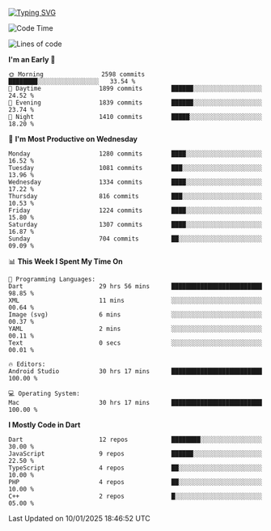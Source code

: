 
<a href="https://git.io/typing-svg"><img src="https://readme-typing-svg.demolab.com?font=Source+Code+Pro&pause=1000&random=false&width=435&lines=Hey+%F0%9F%A5%B6+iam+Yaskraz" alt="Typing SVG" /></a>
<!--START_SECTION:waka-->
![Code Time](http://img.shields.io/badge/Code%20Time-921%20hrs-blue)

![Lines of code](https://img.shields.io/badge/From%20Hello%20World%20I%27ve%20Written-4.8%20million%20lines%20of%20code-blue)

**I'm an Early 🐤** 

```text
🌞 Morning                2598 commits        ████████░░░░░░░░░░░░░░░░░   33.54 % 
🌆 Daytime                1899 commits        ██████░░░░░░░░░░░░░░░░░░░   24.52 % 
🌃 Evening                1839 commits        ██████░░░░░░░░░░░░░░░░░░░   23.74 % 
🌙 Night                  1410 commits        █████░░░░░░░░░░░░░░░░░░░░   18.20 % 
```
📅 **I'm Most Productive on Wednesday** 

```text
Monday                   1280 commits        ████░░░░░░░░░░░░░░░░░░░░░   16.52 % 
Tuesday                  1081 commits        ███░░░░░░░░░░░░░░░░░░░░░░   13.96 % 
Wednesday                1334 commits        ████░░░░░░░░░░░░░░░░░░░░░   17.22 % 
Thursday                 816 commits         ███░░░░░░░░░░░░░░░░░░░░░░   10.53 % 
Friday                   1224 commits        ████░░░░░░░░░░░░░░░░░░░░░   15.80 % 
Saturday                 1307 commits        ████░░░░░░░░░░░░░░░░░░░░░   16.87 % 
Sunday                   704 commits         ██░░░░░░░░░░░░░░░░░░░░░░░   09.09 % 
```


📊 **This Week I Spent My Time On** 

```text
💬 Programming Languages: 
Dart                     29 hrs 56 mins      █████████████████████████   98.85 % 
XML                      11 mins             ░░░░░░░░░░░░░░░░░░░░░░░░░   00.64 % 
Image (svg)              6 mins              ░░░░░░░░░░░░░░░░░░░░░░░░░   00.37 % 
YAML                     2 mins              ░░░░░░░░░░░░░░░░░░░░░░░░░   00.11 % 
Text                     0 secs              ░░░░░░░░░░░░░░░░░░░░░░░░░   00.01 % 

🔥 Editors: 
Android Studio           30 hrs 17 mins      █████████████████████████   100.00 % 

💻 Operating System: 
Mac                      30 hrs 17 mins      █████████████████████████   100.00 % 
```

**I Mostly Code in Dart** 

```text
Dart                     12 repos            ████████░░░░░░░░░░░░░░░░░   30.00 % 
JavaScript               9 repos             ██████░░░░░░░░░░░░░░░░░░░   22.50 % 
TypeScript               4 repos             ██░░░░░░░░░░░░░░░░░░░░░░░   10.00 % 
PHP                      4 repos             ██░░░░░░░░░░░░░░░░░░░░░░░   10.00 % 
C++                      2 repos             █░░░░░░░░░░░░░░░░░░░░░░░░   05.00 % 
```




 Last Updated on 10/01/2025 18:46:52 UTC
<!--END_SECTION:waka-->
